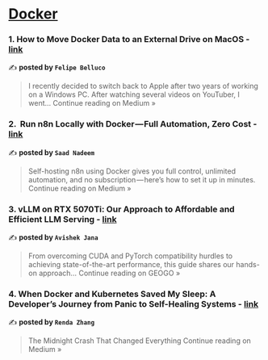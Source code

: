 
<h1><a href=https://medium.com/tag/docker/recommended target="_blank" rel="noopener noreferrer">Docker</a></h1>
<h3>1. How to Move Docker Data to an External Drive on MacOS - <a href="https://medium.com/@felipebelluco/how-to-move-docker-data-to-an-external-drive-on-macos-3ca2c35771a3?source=rss------docker-5" target="_blank" rel="noopener noreferrer">link</a></h3>

✍️ **posted by `Felipe Belluco`**

<blockquote>I recently decided to switch back to Apple after two years of working on a Windows PC. After watching several videos on YouTuber, I went…
Continue reading on Medium »</blockquote>

<h3>2. ️ Run n8n Locally with Docker — Full Automation, Zero Cost - <a href="https://medium.com/@saadnadeem07/%EF%B8%8F-run-n8n-locally-with-docker-full-automation-zero-cost-240b3b4f33ff?source=rss------docker-5" target="_blank" rel="noopener noreferrer">link</a></h3>

✍️ **posted by `Saad Nadeem`**

<blockquote>Self-hosting n8n using Docker gives you full control, unlimited automation, and no subscription — here’s how to set it up in minutes.
Continue reading on Medium »</blockquote>

<h3>3. vLLM on RTX 5070Ti: Our Approach to Affordable and Efficient LLM Serving - <a href="https://blog.geogo.in/vllm-on-rtx-5070ti-our-approach-to-affordable-and-efficient-llm-serving-b35cf87b7059?source=rss------docker-5" target="_blank" rel="noopener noreferrer">link</a></h3>

✍️ **posted by `Avishek Jana`**

<blockquote>From overcoming CUDA and PyTorch compatibility hurdles to achieving state-of-the-art performance, this guide shares our hands-on approach…
Continue reading on GEOGO »</blockquote>

<h3>4. When Docker and Kubernetes Saved My Sleep: A Developer’s Journey from Panic to Self-Healing Systems - <a href="https://rendazhang.medium.com/when-docker-and-kubernetes-saved-my-sleep-a-developers-journey-from-panic-to-self-healing-systems-bee11ba0471d?source=rss------docker-5" target="_blank" rel="noopener noreferrer">link</a></h3>

✍️ **posted by `Renda Zhang`**

<blockquote>The Midnight Crash That Changed Everything
Continue reading on Medium »</blockquote>

